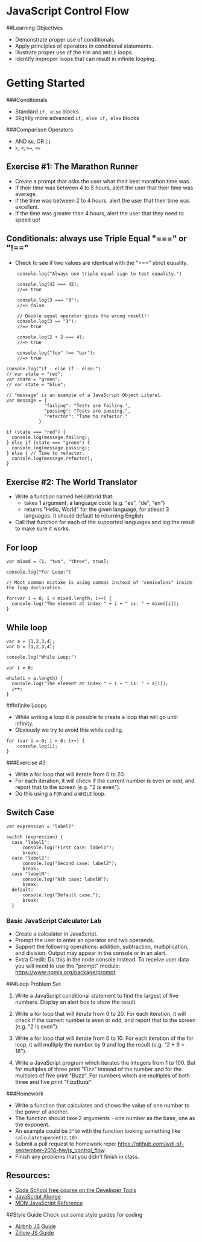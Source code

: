# JavaScript Control Flow

##Learning Objectives
* Demonstrate proper use of conditionals.
* Apply principles of operators in conditional statements.
* Illustrate proper use of the `FOR` and `WHILE` loops.
* Identify improper loops that can result in infinite looping.

# Getting Started

###Conditionals

* Standard `if, else` blocks
* Slightly more advanced `if, else if, else` blocks

###Comparison Operators

* AND `&&`, OR `||`
* `>`, `<`, `>=`, `<=`

## Exercise #1: The Marathon Runner

- Create a prompt that asks the user what their best marathon time was.
- If their time was between 4 to 5 hours, alert the user that their time was average.
- if the time was between 2 to 4 hours, alert the user that their time was excellent.
- If the time was greater than 4 hours, alert the user that they need to speed up!

## Conditionals: always use Triple Equal "===" or "!=="
* Check to see if two values are identical with the "===" strict equality.
  
```
    console.log("Always use triple equal sign to test equality.")

    console.log(42 === 42);
    //=> true

    console.log(3 === "3");
    //=> false

    // Double equal operator gives the wrong result!!
    console.log(3 == "3");
    //=> true

    console.log(2 + 2 === 4);
    //=> true

    console.log("foo" !== "bar");
    //=> true

  ```
  ```
  console.log("if - else if - else:")
  // var state = "red";
  var state = "green";
  // var state = "blue";

  // "message" is an example of a JavaScript Object Literal.
  var message = {
                "failing": "Tests are failing.",
                "passing": "Tests are passing.",
                "refactor": "Time to refactor."
              }
              
  if (state === "red") {  
    console.log(message.failing);
  } else if (state === "green") {
    console.log(message.passing);
  } else { // Time to refactor.
    console.log(message.refactor);  
  }
  ```
  
## Exercise #2: The World Translator
- Write a function named helloWorld that:
  - takes 1 argument, a language code (e.g. "es", "de", "en")
  - returns "Hello, World" for the given language, for atleast 3 languages. It should default to returning English.
- Call that function for each of the supported languages and log the result to make sure it works.

## For loop

  ```
  var mixed = [1, "two", "three", true];
  
  console.log("For Loop:")
  
  // Most common mistake is using commas instead of "semicolons" inside the loop declaration.
  
  for(var i = 0; i < mixed.length; i++) {
    console.log("The element at index " + i + " is: " + mixed[i]); 
  }
  ```
  
## While loop
  ```  
  var a = [1,2,3,4];
  var b = [1,2,3,4];

  console.log("While Loop:")
  
  var i = 0;
  
  while(i < a.length) {
    console.log("The element at index " + i + " is: " + a[i]);
    i++; 
  }
  ```
##Infinite Loops

- While writing a loop it is possible to create a loop that will go until infinity.
- Obviously we try to avoid this while coding.

```
for (var i = 0; i > 0; i++) {
	console.log(i);
}
```

###Exercise #3: 
- Write a for loop that will iterate from 0 to 20. 
- For each iteration, it will check if the current number is even or odd, and report that to the screen (e.g. "2 is even").
- Do this using a `FOR` and a `WHILE` loop.
  
## Switch Case
  
  ```
  var expression = "label2"

  switch (expression) {
    case "label1":
        console.log("First case: label1");
        break;
    case "label2":
        console.log("Second case: label2");
        break;
    case "labelN":
        console.log("Nth case: labelN");
        break;
    default:
        console.log("Default case.");
        break;
    }
   ```
### Basic JavaScript Calculator Lab

- Create a calculator in JavaScript.
- Prompt the user to enter an operator and two operands.
- Support the following operations: addition, subtraction, multiplication, and division. Output may appear in the console or in an alert.
- Extra Credit: Do this in the node console instead. To receive user data you will need to use the "prompt" module: https://www.npmjs.org/package/prompt.

###Loop Problem Set

1. Write a JavaScript conditional statement to find the largest of five numbers. Display an alert box to show the result.

2. Write a for loop that will iterate from 0 to 20. For each iteration, it will check if the current number is even or odd, and report that to the screen (e.g. "2 is even").

3. Write a for loop that will iterate from 0 to 10. For each iteration of the for loop, it will multiply the number by 9 and log the result (e.g. "2 * 9 = 18").

4. Write a JavaScript program which iterates the integers from 1 to 100. But for multiples of three print "Fizz" instead of the number and for the multiples of five print "Buzz". For numbers which are multiples of both three and five print "FizzBuzz".

###Homework

- Write a function that calculates and shows the value of one number to the power of another.
- The function should take 2 arguments - one number as the base, one as the exponent.
- An example could be `2^10` with the function looking something like `calculateExponent(2,10)`.
- Submit a pull request to homework repo: https://github.com/wdi-sf-september-2014-hw/js_control_flow.
- Finish any problems that you didn't finish in class.

## Resources:
* [Code School free course on the Developer Tools](https://www.codeschool.com/courses/discover-devtools)
* [JavaScript Alonge](https://leanpub.com/javascript-allonge/read#leanpub-auto-a-pull-of-the-lever-prefaces)
* [MDN JavaScript Reference](https://developer.mozilla.org/en-US/docs/Web/JavaScript/Reference)

##Style Guide
Check out some style guides for coding  

- [Airbnb JS Guide](http://nerds.airbnb.com/our-javascript-style-guide)
- [Zillow JS Guide](https://github.com/zillow/javascript)
